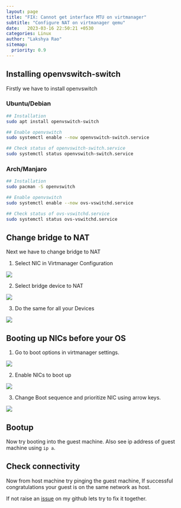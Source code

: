 ```yaml
---
layout: page
title: "FIX: Cannot get interface MTU on virtmanager"
subtitle: "Configure NAT on virtmanager qemu"
date:   2023-03-16 22:50:21 +0530
categories: Linux
author: "Lakshya Rao"
sitemap:
  priority: 0.9
---
```


## Installing openvswitch-switch

Firstly we have to install openvswitch

### Ubuntu/Debian

```bash
## Installation
sudo apt install openvswitch-switch

## Enable openvswitch
sudo systemctl enable --now openvswitch-switch.service

## Check status of openvswitch-switch.service
sudo systemctl status openvswitch-switch.service
```


### Arch/Manjaro


```bash
## Installation
sudo pacman -S openvswitch

## Enable openvswitch
sudo systemctl enable --now ovs-vswitchd.service

## Check status of ovs-vswitchd.service
sudo systemctl status ovs-vswitchd.service
```

## Change bridge to NAT

Next we have to change bridge to NAT

1. Select NIC in Virtmanager Configuration

![](https://raw.githubusercontent.com/lakshyarao22/theinquisitive.xyz/main/assets/Select_NIC.png)

2. Select bridge device to NAT

![](https://raw.githubusercontent.com/lakshyarao22/theinquisitive.xyz/main/assets/Select_NAT.png)

3. Do the same for all your Devices

![](https://raw.githubusercontent.com/lakshyarao22/theinquisitive.xyz/main/assets/Do_the_same_for_all_devices.png)


## Booting up NICs before your OS

1. Go to boot options in virtmanager settings.

![](https://raw.githubusercontent.com/lakshyarao22/theinquisitive.xyz/main/assets/Go_to_boot_options.png)

2. Enable NICs to boot up

![](https://raw.githubusercontent.com/lakshyarao22/theinquisitive.xyz/main/assets/Enable_NICs_to_bootup.png)

3. Change Boot sequence and prioritize NIC using arrow keys.

![](https://raw.githubusercontent.com/lakshyarao22/theinquisitive.xyz/main/assets/Boot_sequence.png)

## Bootup

Now try booting into the guest machine. Also see ip address of guest machine using `ip a`.

## Check connectivity

Now from host machine try pinging the guest machine, If successful congratulations your guest is on the same network as host.

If not raise an [issue](https://github.com/lakshyarao22/theinquisitive.xyz/issues) on my github lets try to fix it together.